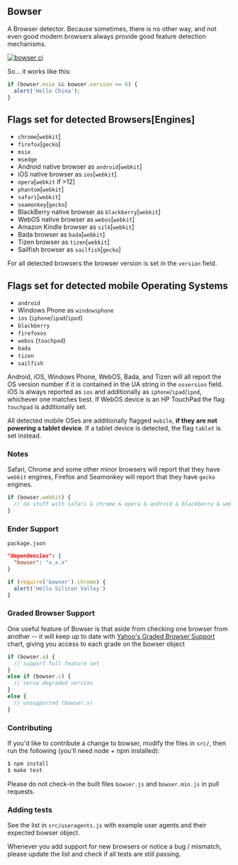 ## Bowser
A Browser detector. Because sometimes, there is no other way, and not even good modern browsers always provide good feature detection mechanisms.

[![bowser ci](https://secure.travis-ci.org/ded/bowser.png)](https://travis-ci.org/ded/bowser/)

So... it works like this:

``` js
if (bowser.msie && bowser.version <= 6) {
  alert('Hello China');
}
```

## Flags set for detected Browsers[Engines]

  * `chrome`[`webkit`]
  * `firefox`[`gecko`]
  * `msie`
  * `msedge`
  * Android native browser as `android`[`webkit`]
  * iOS native browser as `ios`[`webkit`]
  * `opera`[`webkit` if >12]
  * `phantom`[`webkit`]
  * `safari`[`webkit`]
  * `seamonkey`[`gecko`]
  * BlackBerry native browser as `blackberry`[`webkit`]
  * WebOS native browser as `webos`[`webkit`]
  * Amazon Kindle browser as `silk`[`webkit`]
  * Bada browser as `bada`[`webkit`]
  * Tizen browser as `tizen`[`webkit`]
  * Sailfish browser as `sailfish`[`gecko`]

For all detected browsers the browser version is set in the `version` field.

## Flags set for detected mobile Operating Systems

  * `android`
  * Windows Phone as `windowsphone`
  * `ios` (`iphone`/`ipad`/`ipod`)
  * `blackberry`
  * `firefoxos`
  * `webos` (`touchpad`)
  * `bada`
  * `tizen`
  * `sailfish`

Android, iOS, Windows Phone, WebOS, Bada, and Tizen will all report the OS version number if it is contained in the UA string in the `osversion` field. iOS is always reported as `ios` and additionally as `iphone`/`ipad`/`ipod`, whichever one matches best. If WebOS device is an HP TouchPad the flag `touchpad` is additionally set.

All detected mobile OSes are additionally flagged `mobile`, **if they are not powering a tablet device**. If a tablet device is detected, the flag `tablet` is set instead.

### Notes
Safari, Chrome and some other minor browsers will report that they have `webkit` engines, Firefox and Seamonkey will report that they have `gecko` engines.

``` js
if (bowser.webkit) {
  // do stuff with safari & chrome & opera & android & blackberry & webos & silk
}
```

### Ender Support

`package.json`

``` json
"dependencies": {
  "bowser": "x.x.x"
}
```

``` js
if (require('bowser').chrome) {
  alert('Hello Silicon Valley')
}
```

### Graded Browser Support
One useful feature of Bowser is that aside from checking one browser from another -- it will keep up to date with [Yahoo's Graded Browser Support](http://developer.yahoo.com/yui/articles/gbs/) chart, giving you access to each grade on the bowser object

``` js
if (bowser.a) {
  // support full feature set
}
else if (bowser.c) {
  // serve degraded version
}
else {
  // unsupported (bowser.x)
}
```

### Contributing
If you'd like to contribute a change to bowser, modify the files in `src/`, then run the following (you'll need node + npm installed):

``` sh
$ npm install
$ make test
```

Please do not check-in the built files `bowser.js` and `bowser.min.js` in pull requests.

### Adding tests
See the list in `src/useragents.js` with example user agents and their expected bowser object.

Whenever you add support for new browsers or notice a bug / mismatch, please update the list and
check if all tests are still passing.
